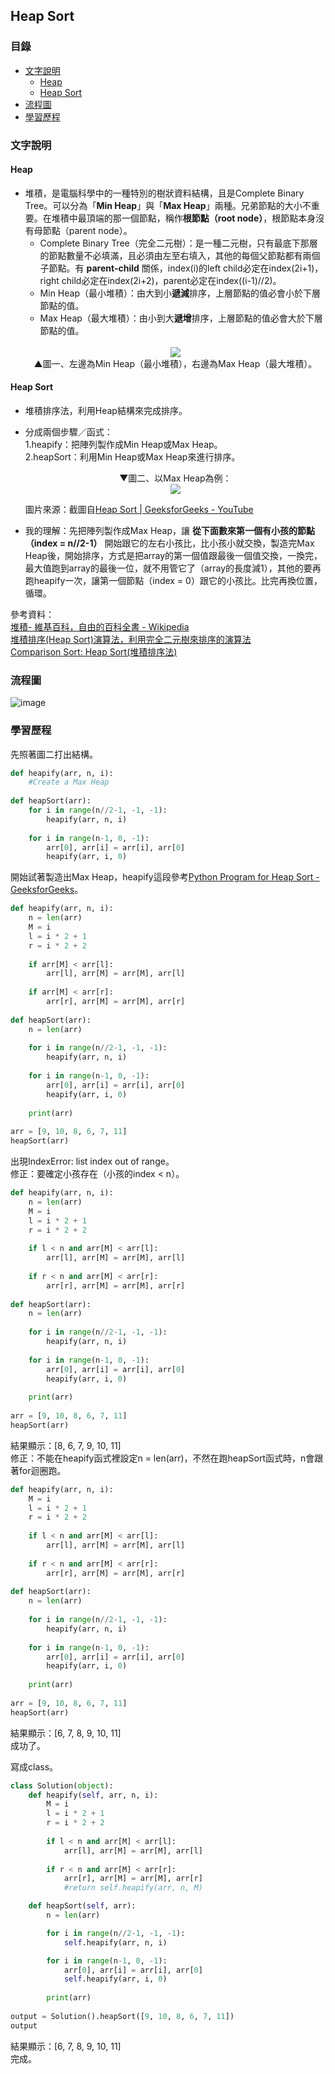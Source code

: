 ## Heap Sort
### 目錄
* [文字說明](#文字說明)
   * [Heap](#heap)
   * [Heap Sort](#heap-sort)
* [流程圖](#流程圖)
* [學習歷程](#學習歷程)
### 文字說明
#### Heap
* 堆積，是電腦科學中的一種特別的樹狀資料結構，且是Complete Binary Tree。可以分為「**Min Heap**」與「**Max Heap**」兩種。兄弟節點的大小不重要。在堆積中最頂端的那一個節點，稱作**根節點（root node）**，根節點本身沒有母節點（parent node）。    
    * Complete Binary Tree（完全二元樹）：是一種二元樹，只有最底下那層的節點數量不必填滿，且必須由左至右填入，其他的每個父節點都有兩個子節點。有 **parent-child** 關係，index(i)的left child必定在index(2i+1)，right child必定在index(2i+2)，parent必定在index((i-1)//2)。
    * Min Heap（最小堆積）：由大到小**遞減**排序，上層節點的值必會小於下層節點的值。    
    * Max Heap（最大堆積）：由小到大**遞增**排序，上層節點的值必會大於下層節點的值。    
    <br />
    <div align=center><img src="https://github.com/ChengShaoChi/Learning-Note/blob/master/Image/Min%EF%BC%8FMax%20Heap.png?raw=true"/></div>    
    <div align=center>▲圖一、左邊為Min Heap（最小堆積），右邊為Max Heap（最大堆積）。</div>     

#### Heap Sort
* 堆積排序法，利用Heap結構來完成排序。
* 分成兩個步驟／函式：    
   1.heapify：把陣列製作成Min Heap或Max Heap。    
   2.heapSort：利用Min Heap或Max Heap來進行排序。    
   
   <div align=center>▼圖二、以Max Heap為例：</div>    
   <div align=center><img src="https://github.com/ChengShaoChi/Learning-Note/blob/master/Image/HeapSortUnderstandingtheCode.png?raw=true"/></div>    
   
   圖片來源：截圖自[Heap Sort | GeeksforGeeks - YouTube](https://youtu.be/MtQL_ll5KhQ)    
* 我的理解：先把陣列製作成Max Heap，讓 **從下面數來第一個有小孩的節點（index = n//2-1）** 開始跟它的左右小孩比，比小孩小就交換，製造完Max Heap後，開始排序，方式是把array的第一個值跟最後一個值交換，一換完，最大值跑到array的最後一位，就不用管它了（array的長度減1），其他的要再跑heapify一次，讓第一個節點（index = 0）跟它的小孩比。比完再換位置，循環。
   
參考資料：    
[堆積- 維基百科，自由的百科全書 - Wikipedia](https://zh.wikipedia.org/wiki/%E5%A0%86%E7%A9%8D)    
[堆積排序(Heap Sort)演算法，利用完全二元樹來排序的演算法](https://magiclen.org/heap-sort/)   
[Comparison Sort: Heap Sort(堆積排序法)](http://alrightchiu.github.io/SecondRound/comparison-sort-heap-sortdui-ji-pai-xu-fa.html)
### 流程圖
![image](https://github.com/ChengShaoChi/Learning-Note/blob/master/Image/Heap%20Sort.png?raw=true)
### 學習歷程    
先照著圖二打出結構。    
```Python
def heapify(arr, n, i):
    #Create a Max Heap
    
def heapSort(arr):
    for i in range(n//2-1, -1, -1):
        heapify(arr, n, i)
        
    for i in range(n-1, 0, -1):
        arr[0], arr[i] = arr[i], arr[0]
        heapify(arr, i, 0)
```
開始試著製造出Max Heap，heapify這段參考[Python Program for Heap Sort - GeeksforGeeks](https://www.geeksforgeeks.org/python-program-for-heap-sort/)。    

```Python
def heapify(arr, n, i):
    n = len(arr)
    M = i
    l = i * 2 + 1
    r = i * 2 + 2
    
    if arr[M] < arr[l]:
        arr[l], arr[M] = arr[M], arr[l]
        
    if arr[M] < arr[r]:
        arr[r], arr[M] = arr[M], arr[r]
        
def heapSort(arr):
    n = len(arr)
    
    for i in range(n//2-1, -1, -1):
        heapify(arr, n, i)
        
    for i in range(n-1, 0, -1):
        arr[0], arr[i] = arr[i], arr[0]
        heapify(arr, i, 0)
        
    print(arr)
    
arr = [9, 10, 8, 6, 7, 11]
heapSort(arr)
```
出現IndexError: list index out of range。    
修正：要確定小孩存在（小孩的index < n）。    
```Python
def heapify(arr, n, i):
    n = len(arr)
    M = i
    l = i * 2 + 1
    r = i * 2 + 2
    
    if l < n and arr[M] < arr[l]:
        arr[l], arr[M] = arr[M], arr[l]
        
    if r < n and arr[M] < arr[r]:
        arr[r], arr[M] = arr[M], arr[r]
        
def heapSort(arr):
    n = len(arr)
    
    for i in range(n//2-1, -1, -1):
        heapify(arr, n, i)
        
    for i in range(n-1, 0, -1):
        arr[0], arr[i] = arr[i], arr[0]
        heapify(arr, i, 0)
        
    print(arr)
        
arr = [9, 10, 8, 6, 7, 11]
heapSort(arr)
```
結果顯示：[8, 6, 7, 9, 10, 11]    
修正：不能在heapify函式裡設定n = len(arr)，不然在跑heapSort函式時，n會跟著for迴圈跑。
```Python
def heapify(arr, n, i):
    M = i
    l = i * 2 + 1
    r = i * 2 + 2
    
    if l < n and arr[M] < arr[l]:
        arr[l], arr[M] = arr[M], arr[l]
        
    if r < n and arr[M] < arr[r]:
        arr[r], arr[M] = arr[M], arr[r]
        
def heapSort(arr):
    n = len(arr)
    
    for i in range(n//2-1, -1, -1):
        heapify(arr, n, i)
        
    for i in range(n-1, 0, -1):
        arr[0], arr[i] = arr[i], arr[0]
        heapify(arr, i, 0)
        
    print(arr)
        
arr = [9, 10, 8, 6, 7, 11]
heapSort(arr)
```
結果顯示：[6, 7, 8, 9, 10, 11]    
成功了。    

寫成class。
```Python
class Solution(object):
    def heapify(self, arr, n, i):
        M = i
        l = i * 2 + 1
        r = i * 2 + 2
    
        if l < n and arr[M] < arr[l]:
            arr[l], arr[M] = arr[M], arr[l]
        
        if r < n and arr[M] < arr[r]:
            arr[r], arr[M] = arr[M], arr[r]
            #return self.heapify(arr, n, M)

    def heapSort(self, arr):
        n = len(arr)

        for i in range(n//2-1, -1, -1):
            self.heapify(arr, n, i)

        for i in range(n-1, 0, -1):
            arr[0], arr[i] = arr[i], arr[0]
            self.heapify(arr, i, 0)
            
        print(arr)
        
output = Solution().heapSort([9, 10, 8, 6, 7, 11])
output
```
結果顯示：[6, 7, 8, 9, 10, 11]    
完成。
